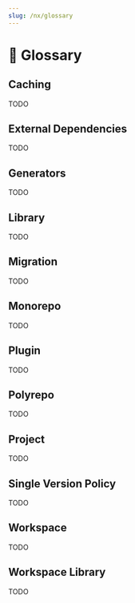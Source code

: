 ```yaml
---
slug: /nx/glossary
---
```


# 🚧 Glossary

## Caching

TODO

## External Dependencies

TODO

## Generators

TODO

## Library

TODO

## Migration

TODO

## Monorepo

TODO

## Plugin

TODO

## Polyrepo

TODO

## Project

TODO

## Single Version Policy

TODO

## Workspace

TODO

## Workspace Library

TODO
